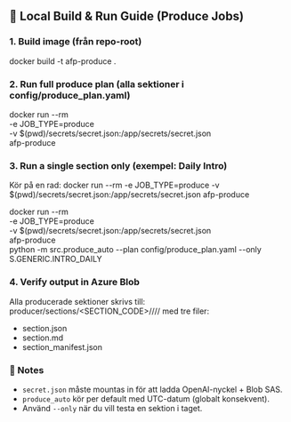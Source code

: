 ## 🚀 Local Build & Run Guide (Produce Jobs)

### 1. Build image (från repo-root)
docker build -t afp-produce .

### 2. Run full produce plan (alla sektioner i config/produce_plan.yaml)
docker run --rm \
  -e JOB_TYPE=produce \
  -v $(pwd)/secrets/secret.json:/app/secrets/secret.json \
  afp-produce

### 3. Run a single section only (exempel: Daily Intro)

Kör på en rad:
docker run --rm -e JOB_TYPE=produce -v $(pwd)/secrets/secret.json:/app/secrets/secret.json afp-produce

docker run --rm \
  -e JOB_TYPE=produce \
  -v $(pwd)/secrets/secret.json:/app/secrets/secret.json \
  afp-produce \
  python -m src.produce_auto --plan config/produce_plan.yaml --only S.GENERIC.INTRO_DAILY

### 4. Verify output in Azure Blob
Alla producerade sektioner skrivs till:
producer/sections/<SECTION_CODE>/<DATE>/<LEAGUE>/<TOPIC>/
med tre filer:
- section.json
- section.md
- section_manifest.json

### 🔑 Notes
- `secret.json` måste mountas in för att ladda OpenAI-nyckel + Blob SAS.
- `produce_auto` kör per default med UTC-datum (globalt konsekvent).
- Använd `--only` när du vill testa en sektion i taget.
